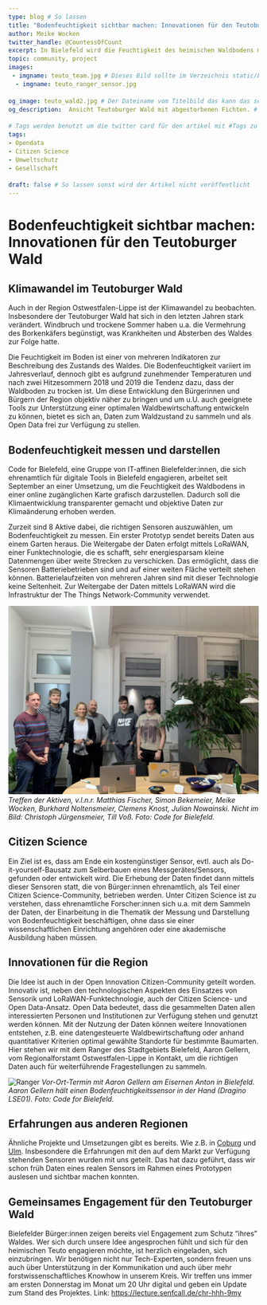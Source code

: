 ```yaml
---
type: blog # So lassen
title: "Bodenfeuchtigkeit sichtbar machen: Innovationen für den Teutoburger Wald"
author: Meike Wocken
twitter_handle: @CountessOfCount 
excerpt: In Bielefeld wird die Feuchtigkeit des heimischen Waldbodens mit Sensoren gemessen. Ziel ist es, dafür eine Citizen Science-Community aufzubauen und die Daten für alle als Open Data und aufbereitet in einer Online-Karte zur Verfügung zu stellen.
topic: community, project
images:
 - imgname: teuto_team.jpg # Dieses Bild sollte im Verzeichnis static/blog existieren
  - imgname: teuto_ranger_sensor.jpg

og_image: teuto_wald2.jpg # Der Dateiname vom Titelbild das kann das selbe sein wie unter images und sollte auch unter static/blog liegen
og_description:  Ansicht Teutoburger Wald mit abgestorbenen Fichten. # Der alt Text zum Titelbild

# Tags werden benutzt um die twitter card für den artikel mit #Tags zu versorgen und um in Suchmaschinen gefunden zu werden
tags:
- Opendata
- Citizen Science
- Umweltschutz
- Gesellschaft

draft: false # So lassen sonst wird der Artikel nicht veröffentlicht
---
```


# Bodenfeuchtigkeit sichtbar machen: Innovationen für den Teutoburger Wald

## Klimawandel im Teutoburger Wald 

Auch in der Region Ostwestfalen-Lippe ist der Klimawandel zu beobachten. Insbesondere der Teutoburger Wald hat sich in den letzten Jahren stark verändert. Windbruch und trockene Sommer haben u.a. die Vermehrung des Borkenkäfers begünstigt, was Krankheiten und Absterben des Waldes zur Folge hatte.
 
Die Feuchtigkeit im Boden ist einer von mehreren Indikatoren zur Beschreibung des Zustands des Waldes. Die Bodenfeuchtigkeit variiert im Jahresverlauf, dennoch gibt es aufgrund zunehmender Temperaturen und nach zwei Hitzesommern 2018 und 2019 die Tendenz dazu, dass der Waldboden zu trocken ist. Um diese Entwicklung den Bürgerinnen und Bürgern der Region objektiv näher zu bringen und um u.U. auch geeignete Tools zur Unterstützung einer optimalen Waldbewirtschaftung entwickeln zu können, bietet es sich an, Daten zum Waldzustand zu sammeln und als Open Data frei zur Verfügung zu stellen.

## Bodenfeuchtigkeit messen und darstellen

Code for Bielefeld, eine Gruppe von IT-affinen Bielefelder:innen, die sich ehrenamtlich für digitale Tools in Bielefeld engagieren, arbeitet seit September an einer Umsetzung, um die Feuchtigkeit des Waldbodens in einer online zugänglichen Karte grafisch darzustellen. Dadurch soll die Klimaentwicklung transparenter gemacht und objektive Daten zur Klimaänderung erhoben werden. 

Zurzeit sind 8 Aktive dabei, die richtigen Sensoren auszuwählen, um Bodenfeuchtigkeit zu messen. Ein erster Prototyp sendet bereits Daten aus einem Garten heraus. Die Weitergabe der Daten erfolgt mittels LoRaWAN, einer Funktechnologie, die es schafft, sehr energiesparsam kleine Datenmengen über weite Strecken zu verschicken. Das ermöglicht, dass die Sensoren Batteriebetrieben sind und auf einer weiten Fläche verteilt stehen können. Batterielaufzeiten von mehreren Jahren sind mit dieser Technologie keine Seltenheit. Zur Weitergabe der Daten mittels LoRaWAN wird die Infrastruktur der The Things Network-Community verwendet. 

![Team](https://github.com/okfde/codefor.de/blob/main/static/blog/teuto_team.JPG)
_Treffen der Aktiven, v.l.n.r. Matthias Fischer, Simon Bekemeier, Meike Wocken, Burkhard Noltensmeier, Clemens Knost, Julian Nowainski. Nicht im Bild: Christoph Jürgensmeier, Till Voß.  Foto: Code for Bielefeld._

## Citizen Science

Ein Ziel ist es, dass am Ende ein kostengünstiger Sensor, evtl. auch als Do-it-yourself-Bausatz zum Selberbauen eines Messgerätes/Sensors, gefunden oder entwickelt wird. Die Erhebung der Daten findet dann mittels dieser Sensoren statt, die von Bürger:innen ehrenamtlich, als Teil einer Citizen Science-Community, betrieben werden. Unter Citizen Science ist zu verstehen, dass ehrenamtliche Forscher:innen sich u.a. mit dem Sammeln der Daten, der Einarbeitung in die Thematik der Messung und Darstellung von Bodenfeuchtigkeit beschäftigen, ohne dass sie einer wissenschaftlichen Einrichtung angehören oder eine akademische Ausbildung haben müssen. 

## Innovationen für die Region

Die Idee ist auch in der Open Innovation Citizen-Community geteilt worden. Innovativ ist, neben den technologischen Aspekten des Einsatzes von Sensorik und LoRaWAN-Funktechnologie, auch der Citizen Science- und Open Data-Ansatz. Open Data bedeutet, dass die gesammelten Daten allen interessierten Personen und Institutionen zur Verfügung stehen und genutzt werden können. Mit der Nutzung der Daten können weitere Innovationen entstehen, z.B. eine datengesteuerte Waldbewirtschaftung oder anhand quantitativer Kriterien optimal gewählte Standorte für bestimmte Baumarten. Hier stehen wir mit dem Ranger des Stadtgebiets Bielefeld, Aaron Gellern, vom Regionalforstamt Ostwestfalen-Lippe in Kontakt, um die richtigen Daten auch für weiterführende Fragestellungen zu sammeln.  

![Ranger](https://github.com/okfde/codefor.de/blob/main/static/blog/teuto_ranger_sensor.jpg)
_Vor-Ort-Termin mit Aaron Gellern am Eisernen Anton in Bielefeld. Aaron Gellern hält einen Bodenfeuchtigkeitssensor in der Hand (Dragino LSE01). Foto: Code for Bielefeld._

## Erfahrungen aus anderen Regionen

Ähnliche Projekte und Umsetzungen gibt es bereits. Wie z.B. in [Coburg](https://www.lorawan-coburg.de/) und [Ulm](https://lorapark.de/). Insbesondere die Erfahrungen mit den auf dem Markt zur Verfügung stehenden Sensoren wurden mit uns geteilt. Das hat dazu geführt, dass wir schon früh Daten eines realen Sensors im Rahmen eines Prototypen auslesen und sichtbar machen konnten.

## Gemeinsames Engagement für den Teutoburger Wald 

Bielefelder Bürger:innen zeigen bereits viel Engagement zum Schutz “ihres” Waldes. Wer sich durch unsere Idee angesprochen fühlt und sich für den heimischen Teuto engagieren möchte, ist herzlich eingeladen, sich einzubringen. Wir benötigen nicht nur Tech-Experten, sondern freuen uns auch über Unterstützung in der Kommunikation und auch über mehr forstwissenschaftliches Knowhow in unserem Kreis. Wir treffen uns immer am ersten Donnerstag im Monat um 20 Uhr digital und geben ein Update zum Stand des Projektes. Link: https://lecture.senfcall.de/chr-hhh-9my
